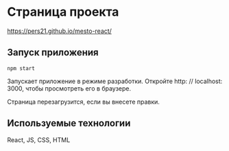 # Страница проекта

https://pers21.github.io/mesto-react/

## Запуск приложения

`npm start`

Запускает приложение в режиме разработки.
Откройте http: // localhost: 3000, чтобы просмотреть его в браузере.

Страница перезагрузится, если вы внесете правки.

## Используемые технологии

React, JS, CSS, HTML